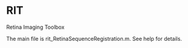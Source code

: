 # RIT
Retina Imaging Toolbox

The main file is rit_RetinaSequenceRegistration.m. See help for details.

